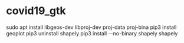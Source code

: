 # covid19_gtk
sudo apt install libgeos-dev libproj-dev proj-data proj-bina
pip3 install geoplot
pip3 uninstall shapely
pip3 install --no-binary shapely shapely

